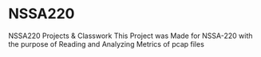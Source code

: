 # NSSA220
NSSA220 Projects &amp; Classwork
This Project was Made for NSSA-220 with the purpose of Reading and Analyzing Metrics of pcap files
